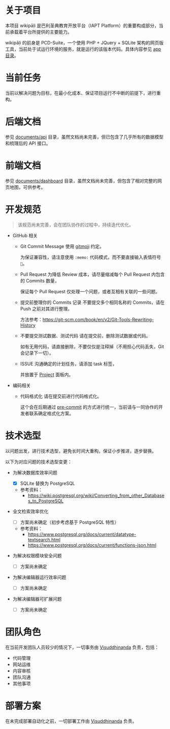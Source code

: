 # 关于项目

本项目 wikipāḷi 是巴利圣典教育开放平台（IAPT Platform）的重要构成部分，当前承载着平台所提供的主要能力。

wikipāḷi 的前身是 PCD-Suite，一个使用 PHP + JQuery + SQLite 架构的网页版工具，当前处于试运行环境的服务，就是运行的该版本代码。具体内容参见 [app 目录](../app/
)。

# 当前任务

当前以解决问题为目标，在最小化成本、保证项目运行不中断的前提下，进行重构。

# 后端文档

参见 [documents/api](./api/) 目录，虽然文档尚未完善，但已包含了几乎所有的数据模型和梳理后的 API 接口。

# 前端文档

参见 [documents/dashboard](./dashboard/) 目录，虽然文档尚未完善，但包含了相对完整的网页地图，可供参考。

# 开发规范

> 该规范尚未完善，会在团队协作的过程中，持续迭代优化。

- GitHub 相关
  - Git Commit Message
    使用 [gitmoji](https://gitmoji.dev/) 约定。

    为保证兼容性，请注意使用 `:memo:` 代码模式，而不要直接输入表情符号 `📝`。
  - Pull Request
    为降低 Review 成本，请尽量缩减每个 Pull Request 内包含的 Commits 数量，

    保证每个 Pull Request 仅处理一个问题，或者互相有关联的一些问题。
  - 提交前整理你的 Commits 记录
    不要提交多个相同名称的 Commits，请在 Push 之前对其进行整理。

    方法参考：https://git-scm.com/book/en/v2/Git-Tools-Rewriting-History
  - 不要提交测试数据、测试代码
    请在提交前，删除测试数据或代码。

    如有无用代码，请直接删除，不要仅仅是注释掉（不用担心代码丢失，Git 会记录下一切）。
  - ISSUE
    沟通确定的计划任务，请添加 task 标签，

    并放置于 [Project](https://github.com/orgs/iapt-platform/projects/5) 面板内。
- 编码相关
  - 代码格式化
    请在提交前进行代码格式化。

    这个会在后期通过 [pre-commit](https://pre-commit.com/) 的方式进行统一，当前请与一同协作的开发者联系确定格式化方案。

# 技术选型

以问题出发，进行技术选型，避免长时间大重构，保证小步推进，逐步替换。

以下为对应问题的技术选型变更：

- 为解决数据库效率问题
  - [x] SQLite 替换为 PostgreSQL
  - 参考资料：
    - https://wiki.postgresql.org/wiki/Converting_from_other_Databases_to_PostgreSQL


- 全文检索效率优化
  - [ ] 方案尚未确定（初步考虑基于 PostgreSQL 特性）
  - 参考资料：
    - https://www.postgresql.org/docs/current/datatype-textsearch.html
    - https://www.postgresql.org/docs/current/functions-json.html

- 为解决权限模块安全问题
  - [ ] 方案尚未确定

- 为解决编辑器运行效率问题
  - [ ] 方案尚未确定

- 为解决编辑器可扩展问题
  - [ ] 方案尚未确定

# 团队角色

在当前开发团队人员较少的情况下，一切事务由 [Visuddhinanda](mailto:visuddhinanda@gmail.com "Email") 负责，包括：

- 代码管理
- 网站运维
- 内容审核
- 团队沟通
- 其他事项

# 部署方案

在未完成部署自动化之前，一切部署工作由 [Visuddhinanda](mailto:visuddhinanda@gmail.com "Email") 负责。

